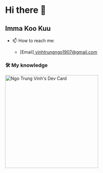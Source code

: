 # Hi there 👋

## Imma Koo Kuu
- 📫 How to reach me:
    - <p>[Email]<a href="mailto:vinhtrungngo1907@gmail.com"> vinhtrungngo1907@gmail.com</a></p>

### 🛠 My knowledge




<!---
vinhngo1907/vinhngo1907 is a ✨ special ✨ repository because its `README.md` (this file) appears on your GitHub profile.
You can click the Preview link to take a look at your changes.
--->

<a href="https://app.daily.dev/vinhngo9907"><img src="https://api.daily.dev/devcards/830d9ce27c764560a7c7b3a51c3db94e.png?r=c4o" width="300" alt="Ngo Trung Vinh's Dev Card"/></a>
